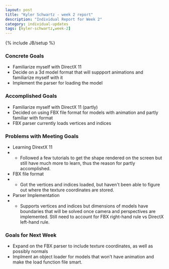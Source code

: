 ```yaml
---
layout: post
title: "Kyler Schwartz - week 2 report"
description: "Individual Report for Week 2"
category: individual-updates 
tags: [kyler-schwartz,week-2]
---
```

{% include JB/setup %}

### Concrete Goals
 - Familiarize myself with DirectX 11
 - Decide on a 3d model format that will suppport animations and familiarize myself with it
 - Implement the parser for loading the model

### Accomplished Goals
 - Familiarize myself with DirectX 11 (partly)
 - Decided on using FBX file format for models with animation and partly familiar with format
 - FBX parser currently loads vertices and indices

### Problems with Meeting Goals
 - Learning DirextX 11
 - - Followed a few tutorials to get the shape rendered on the screen but still have much more to learn, thus the reason for partly accomplished.
 - FBX file format
 - - Got the vertices and indices loaded, but haven't been able to figure out where the texture coordinates are stored.
 - Parser Implementation
 - - Supports vertices and indices but dimensions of models have boundaries that will be solved once camera and perspectives are implemented. Still need to account for FBX right-hand rule vs DirectX left-hand rule.

### Goals for Next Week
 - Expand on the FBX parser to include texture coordinates, as well as possibly normals
 - Implment an object loader for models that won't have animation and make the load function file smart.

